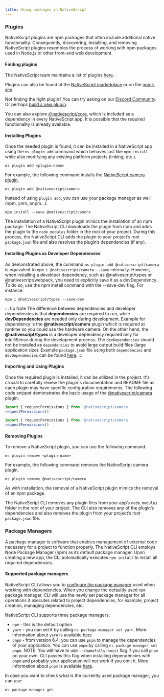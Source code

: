 ```yaml
---
title: Using packages in NativeScript
---
```


### Plugins

NativeScript plugins are npm packages that often include additional native functionality. Consequently, discovering, installing, and removing NativeScript plugins resembles the process of working with npm packages used in Node.js or other front-end web development.

#### Finding plugins

The NativeScript team maintains a list of plugins [here](https://docs.nativescript.org/plugins/index.html).

Plugins can also be found at the [NativeScript marketplace](https://market.nativescript.org/) or on the [npm’s site](https://www.npmjs.com/)

Not finding the right plugin? You can try asking on our [Discord Community](https://nativescript.org/discord). Or perhaps [build a new plugin](/https://docs.nativescript.org/plugins/index.html#developing-your-own-plugins).
<!-- TODO: fix links -->

You can also explore [@nativescript/core](https://docs.nativescript.org/understanding-packages.html#nativescript-core), which is included as a dependency in every NativeScript app. It is possible that the required functionality is already available.

#### Installing Plugins

Once the needed plugin is found, it can be installed in a NativeScript app using the `ns plugin add` command which behaves just like `npm install` while also modifying any existing platform projects (linking, etc.).

```cli
ns plugin add <plugin-name>
```

For example, the following command installs the [NativeScript camera plugin](https://docs.nativescript.org/plugins/camera.html).

```cli
ns plugin add @nativescript/camera
```

Instead of using `plugin add`, you can use your package manager as well (npm, yarn, pnpm...):

```cli
npm install --save @nativescript/camera
```

The installation of a NativeScript plugin mimics the installation of an npm package. The NativeScript CLI downloads the plugin from npm and adds the plugin to the `node_modules` folder in the root of your project. During this process, the NativeScript CLI adds the plugin to your project’s root `package.json` file and also resolves the plugin’s dependencies (if any).

#### Installing Plugins as Developer Dependencies

As demonstrated above, the command `ns plugin add @nativescript/camera` is equivalent to `npm i @nativescript/camera --save` internally.  However, when installing a developer dependency, such as @nativescript/types or @nativescript/webpack, you need to explicitly save it as a devDependency.  To do so, use the npm install command with the --save-dev flag. For instance:

```cli
npm i @nativescript/types --save-dev
```

::: tip Note
The difference between dependencies and developer dependencies is that **dependencies** are required to run, while **devDependencies** are needed only during development. Example for dependency is the **@nativescript/camera** plugin which is required at runtime so you could use the hardware camera. On the other hand, the **@nativescript/types** is a developer dependency required only for intelliSense during the development process. The `devDependencies` should not be installed as `dependencies` to avoid large output build files (large application size). Example `package.json` file using both `dependencies` and `devDependencies` can be found [here](https://github.com/NativeScript/nativescript-sdk-examples-js/blob/master/package.json#L31-L44).
:::

#### Importing and Using Plugins

Once the required plugin is installed, it can be utilized in the project. It's crucial to carefully review the plugin's documentation and README file as each plugin may have specific configuration requirements. The following code snippet demonstrates the basic usage of the [@nativescript/camera](https://docs.nativescript.org/plugins/camera.html) plugin:

```javascript
import { requestPermissions } from '@nativescript/camera'
requestPermissions()
```

```typescript
import { requestPermissions } from '@nativescript/camera'
requestPermissions()
```

#### Removing Plugins

To remove a NativeScript plugin, you can use the following command.

```cli
ns plugin remove <plugin-name>
```

For example, the following command removes the NativeScript camera plugin.

```cli
ns plugin remove @nativescript/camera
```

As with installation, the removal of a NativeScript plugin mimics the removal of an npm package.

The NativeScript CLI removes any plugin files from your app’s `node_modules` folder in the root of your project. The CLI also removes any of the plugin’s dependencies and also removes the plugin from your project’s root `package.json` file.

### Package Managers

A package manager is software that enables management of external code necessary for a project to function properly.  The NativeScript CLI employs Node Package Manager (npm) as its default package manager.  Upon creating a new app, the CLI automatically executes `npm install` to install all required dependencies.

#### Supported package managers

NativeScript CLI allows you to [configure the package manager](/project-structure/nativescript-config-ts#setting-project-package-manager) used when working with dependencies. When you change the defaultly used `npm` package manager, CLI will use the newly set package manager for all operations it executes related to project dependencies, for example, project creation, managing dependencies, etc.

NativeScript CLI supports three package managers:

- `npm` - this is the default option
- `yarn` - you can set it by calling `ns package-manager set yarn`. More information about `yarn` is available [here](https://yarnpkg.com/)
- `pnpm` - from version 6.4, you can use `pnpm` to manage the dependencies of your application. You can use `pnpm` by calling `ns package-manager set pnpm`. NOTE: You will have to use `--shamefully-hoist` flag if you call `pnpm` on your own. CLI passes this flag when installing dependencies with `pnpm` and probably your application will not work if you omit it. More information about `pnpm` is available [here](https://pnpm.js.org/).

In case you want to check what is the currently used package manager, you can use:

```cli
ns package-manager get
```
